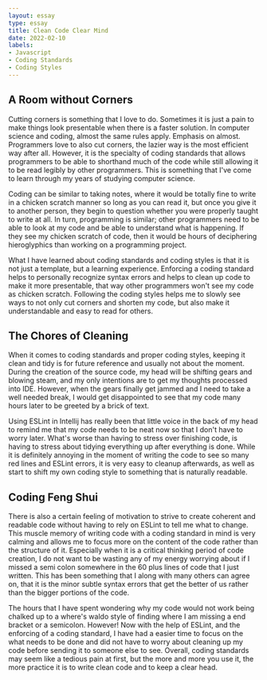```yaml
---
layout: essay
type: essay
title: Clean Code Clear Mind
date: 2022-02-10
labels:
- Javascript
- Coding Standards
- Coding Styles
---
```

## A Room without Corners
Cutting corners is something that I love to do. Sometimes it is just a pain to make things look presentable when there is a faster solution. In computer science and coding, almost the same rules apply. Emphasis on almost. Programmers love to also cut corners, the lazier way is the most efficient way after all. However, it is the specialty of coding standards that allows programmers to be able to shorthand much of the code while still allowing it to be read legibly by other programmers. This is something that I've come to learn through my years of studying computer science.

Coding can be similar to taking notes, where it would be totally fine to write in a chicken scratch manner so long as you can read it, but once you give it to another person, they begin to question whether you were properly taught to write at all. In turn, programming is similar; other programmers need to be able to look at my code and be able to understand what is happening. If they see my chicken scratch of code, then it would be hours of deciphering hieroglyphics than working on a programming project.

What I have learned about coding standards and coding styles is that it is not just a template, but a learning experience. Enforcing a coding standard helps to personally recognize syntax errors and helps to clean up code to make it more presentable, that way other programmers won't see my code as chicken scratch. Following the coding styles helps me to slowly see ways to not only cut corners and shorten my code, but also make it understandable and easy to read for others.


## The Chores of Cleaning
When it comes to coding standards and proper coding styles, keeping it clean and tidy is for future reference and usually not about the moment. During the creation of the source code, my head will be shifting gears and blowing steam, and my only intentions are to get my thoughts processed into IDE. However, when the gears finally get jammed and I need to take a well needed break, I would get disappointed to see that my code many hours later to be greeted by a brick of text. 

Using ESLint in Intellij has really been that little voice in the back of my head to remind me that my code needs to be neat now so that I don't have to worry later. What's worse than having to stress over finishing code, is having to stress about tidying everything up after everything is done. While it is definitely annoying in the moment of writing the code to see so many red lines and ESLint errors, it is very easy to cleanup afterwards, as well as start to shift my own coding style to something that is naturally readable.

## Coding Feng Shui
There is also a certain feeling of motivation to strive to create coherent and readable code without having to rely on ESLint to tell me what to change. This muscle memory of writing code with a coding standard in mind is very calming and allows me to focus more on the content of the code rather than the structure of it. Especially when it is a critical thinking period of code creation, I do not want to be wasting any of my energy worrying about if I missed a semi colon somewhere in the 60 plus lines of code that I just written. This has been something that I along with many others can agree on, that it is the minor subtle syntax errors that get the better of us rather than the bigger portions of the code. 

The hours that I have spent wondering why my code would not work being chalked up to a where's waldo style of finding where I am missing a end bracket or a semicolon. However! Now with the help of ESLint, and the enforcing of a coding standard, I have had a easier time to focus on the what needs to be done and did not have to worry about cleaning up my code before sending it to someone else to see. Overall, coding standards may seem like a tedious pain at first, but the more and more you use it, the more practice it is to write clean code and to keep a clear head.
